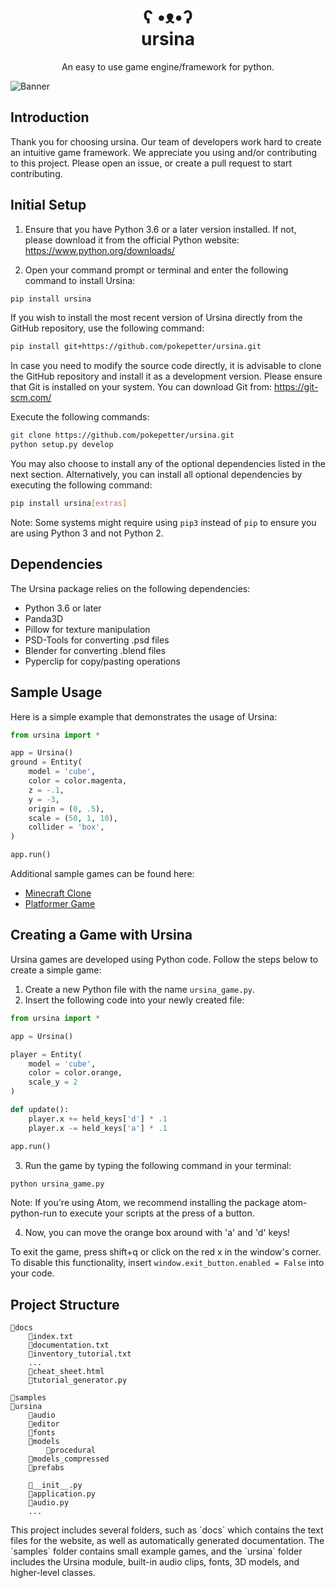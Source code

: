 <h1 align="center">ʕ •ᴥ•ʔ</br>ursina</h1>

<p align="center">An easy to use game engine/framework for python.</p>

<img align="center" src="/docs/made_with_ursina.jpg" alt="Banner" />

## Introduction

Thank you for choosing ursina.  Our team of developers work hard to create an intuitive game framework.  We appreciate you using and/or contributing to this project. Please open an issue, or create a pull request to start contributing.

## Initial Setup

1. Ensure that you have Python 3.6 or a later version installed. If not, please download it from the official Python website: https://www.python.org/downloads/

2. Open your command prompt or terminal and enter the following command to install Ursina:

```bash
pip install ursina
```

If you wish to install the most recent version of Ursina directly from the GitHub repository, use the following command:

```bash
pip install git+https://github.com/pokepetter/ursina.git
```

In case you need to modify the source code directly, it is advisable to clone the GitHub repository and install it as a development version. Please ensure that Git is installed on your system. You can download Git from: https://git-scm.com/

Execute the following commands:

```bash
git clone https://github.com/pokepetter/ursina.git
python setup.py develop
```

You may also choose to install any of the optional dependencies listed in the next section. Alternatively, you can install all optional dependencies by executing the following command:

```bash
pip install ursina[extras]
```

Note: Some systems might require using `pip3` instead of `pip` to ensure you are using Python 3 and not Python 2.

## Dependencies

The Ursina package relies on the following dependencies:

  * Python 3.6 or later
  * Panda3D
  * Pillow for texture manipulation
  * PSD-Tools for converting .psd files
  * Blender for converting .blend files
  * Pyperclip for copy/pasting operations

## Sample Usage

Here is a simple example that demonstrates the usage of Ursina:

```python
from ursina import * 

app = Ursina()
ground = Entity(
    model = 'cube',
    color = color.magenta,
    z = -.1,
    y = -3,
    origin = (0, .5),
    scale = (50, 1, 10),
    collider = 'box',
)

app.run()
```

Additional sample games can be found here:

* [Minecraft Clone](/samples/minecraft_clone.py)
* [Platformer Game](/samples/platformer.py)

## Creating a Game with Ursina

Ursina games are developed using Python code. Follow the steps below to create a simple game:

1. Create a new Python file with the name `ursina_game.py`.
2. Insert the following code into your newly created file:

```python
from ursina import *

app = Ursina()

player = Entity(
    model = 'cube',
    color = color.orange,
    scale_y = 2
)

def update(): 
    player.x += held_keys['d'] * .1
    player.x -= held_keys['a'] * .1

app.run()
```

3. Run the game by typing the following command in your terminal:

```bash
python ursina_game.py
```

Note: If you're using Atom, we recommend installing the package atom-python-run to execute your scripts at the press of a button.

4. Now, you can move the orange box around with 'a' and 'd' keys!

To exit the game, press shift+q or click on the red x in the window's corner. To disable this functionality, insert `window.exit_button.enabled = False` into your code.

## Project Structure

```
📁docs
    📃index.txt
    📃documentation.txt
    📃inventory_tutorial.txt
    ...
    📃cheat_sheet.html
    📃tutorial_generator.py

📁samples
📁ursina
    📁audio
    📁editor
    📁fonts
    📁models
        📁procedural
    📁models_compressed
    📁prefabs

    📃__init__.py
    📃application.py
    📃audio.py
    ...
```
<footer>
This project includes several folders, such as `docs` which contains the text files for the website, as well as automatically generated documentation. The `samples` folder contains small example games, and the `ursina` folder includes the Ursina module, built-in audio clips, fonts, 3D models, and higher-level classes.
</footer>

